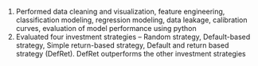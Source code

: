 1) Performed data cleaning and visualization, feature engineering, classification modeling, regression modeling, 
data leakage, calibration curves, evaluation of model performance using python
2) Evaluated four investment strategies – Random strategy, Default-based strategy, Simple return-based strategy, 
Default and return based strategy (DefRet). DefRet outperforms the other investment strategies
